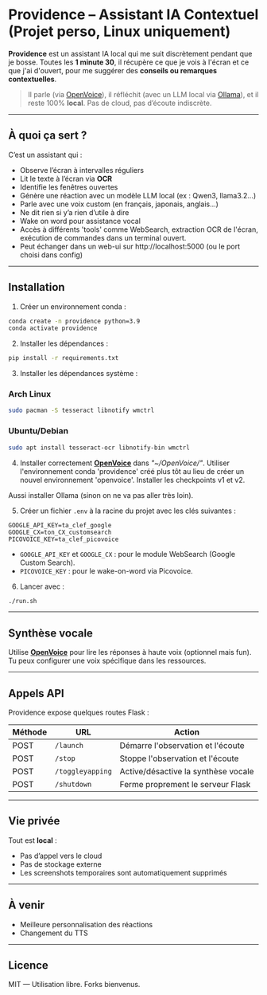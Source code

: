 # Providence – Assistant IA Contextuel (Projet perso, Linux uniquement)

**Providence** est un assistant IA local qui me suit discrètement pendant que je bosse.
Toutes les **1 minute 30**, il récupère ce que je vois à l'écran et ce que j'ai d'ouvert, pour me suggérer des **conseils ou remarques contextuelles**.

> Il parle (via [OpenVoice](https://github.com/myshell-ai/OpenVoice)), il réfléchit (avec un LLM local via [Ollama](https://ollama.com/)), et il reste 100% **local**.
> Pas de cloud, pas d’écoute indiscrète.

---

## À quoi ça sert ?

C’est un assistant qui :

* Observe l’écran à intervalles réguliers
* Lit le texte à l’écran via **OCR**
* Identifie les fenêtres ouvertes
* Génère une réaction avec un modèle LLM local (ex : Qwen3, llama3.2...)
* Parle avec une voix custom (en français, japonais, anglais…)
* Ne dit rien si y’a rien d’utile à dire
* Wake on word pour assistance vocal
* Accès à différents 'tools' comme WebSearch, extraction OCR de l'écran, exécution de commandes dans un terminal ouvert.
* Peut échanger dans un web-ui sur http://localhost:5000 (ou le port choisi dans config)

---

## Installation

1. Créer un environnement conda :

```bash
conda create -n providence python=3.9
conda activate providence
```

2. Installer les dépendances :

```bash
pip install -r requirements.txt
```

3. Installer les dépendances système :

### Arch Linux

```bash
sudo pacman -S tesseract libnotify wmctrl
```

### Ubuntu/Debian

```bash
sudo apt install tesseract-ocr libnotify-bin wmctrl
```

4. Installer correctement [**OpenVoice**](https://github.com/myshell-ai/OpenVoice) dans *"\~/OpenVoice/"*.
   Utiliser l'environnement conda 'providence' créé plus tôt au lieu de créer un nouvel environnement 'openvoice'.
   Installer les checkpoints v1 et v2.

Aussi installer Ollama (sinon on ne va pas aller très loin).

5. Créer un fichier `.env` à la racine du projet avec les clés suivantes :

```env
GOOGLE_API_KEY=ta_clef_google
GOOGLE_CX=ton_CX_customsearch
PICOVOICE_KEY=ta_clef_picovoice
```

* `GOOGLE_API_KEY` et `GOOGLE_CX` : pour le module WebSearch (Google Custom Search).
* `PICOVOICE_KEY` : pour le wake-on-word via Picovoice.

6. Lancer avec :

```bash
./run.sh
```

---

## Synthèse vocale

Utilise [**OpenVoice**](https://github.com/myshell-ai/OpenVoice) pour lire les réponses à haute voix (optionnel mais fun).
Tu peux configurer une voix spécifique dans les ressources.

---

## Appels API

Providence expose quelques routes Flask :

| Méthode | URL              | Action                              |
| ------- | ---------------- | ----------------------------------- |
| POST    | `/launch`        | Démarre l'observation et l'écoute   |
| POST    | `/stop`          | Stoppe l'observation et l'écoute    |
| POST    | `/toggleyapping` | Active/désactive la synthèse vocale |
| POST    | `/shutdown`      | Ferme proprement le serveur Flask   |

---

## Vie privée

Tout est **local** :

* Pas d’appel vers le cloud
* Pas de stockage externe
* Les screenshots temporaires sont automatiquement supprimés

---

## À venir

* Meilleure personnalisation des réactions
* Changement du TTS

---

## Licence

MIT — Utilisation libre. Forks bienvenus.